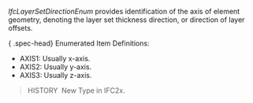 _IfcLayerSetDirectionEnum_ provides identification of the axis of element geometry, denoting the layer set thickness direction, or direction of layer offsets.

{ .spec-head}
Enumerated Item Definitions:

* AXIS1: Usually x-axis.
* AXIS2: Usually y-axis.
* AXIS3: Usually z-axis.

> HISTORY&nbsp; New Type in IFC2x.